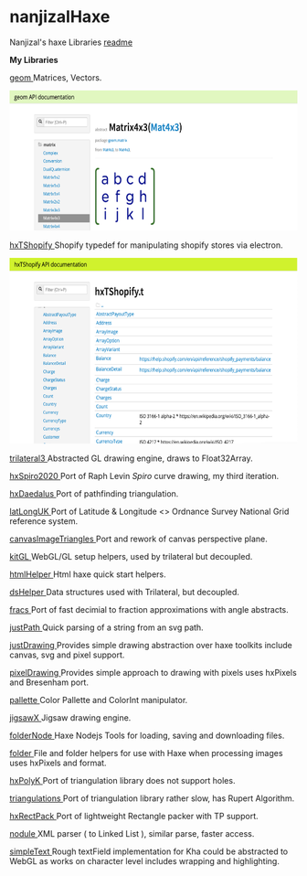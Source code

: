 # nanjizalHaxe
Nanjizal's haxe Libraries
[readme](https://nanjizallibraries.github.io/nanjizalHaxe/index.html)

__My Libraries__

[geom ](https://nanjizal.github.io/geom/pages/) Matrices, Vectors. 
  
<object data="/geomDox.png" width="623" height="245">
  <img src="/geomDox.png" width="623" height="245">
</object>
  
  
[hxTShopify ](https://nanjizal.github.io/hxTShopify/pages/)  Shopify 
typedef for manipulating shopify stores via electron.  
  
<object data="nanjizalHaxe/hxTShopifyDox.png" width="624" height="325">
  <img src="/hxTShopifyDox.png" width="624" height="325">
</object>  
  
  
  
[trilateral3 ](https://nanjizal.github.io/trilateral3/pages/)
Abstracted GL drawing engine, draws to Float32Array.  
  
[hxSpiro2020 ](https://github.com/nanjizal/hxSpiro2020/) Port of Raph 
Levin *Spiro* curve drawing, my third iteration.  
  
[hxDaedalus ](https://github.com/hxDaedalus)Port of pathfinding 
triangulation.
  
[latLongUK ](https://nanjizal.github.io/latLongUK/pages/index.html) Port 
of Latitude & Longitude <> Ordnance Survey National
Grid reference system.  
  
[canvasImageTriangles ](https://github.com/nanjizal/canvasImageTriangle) 
Port and rework of canvas perspective plane.  
  
[kitGL ](https://nanjizal.github.io/kitGL/pages/index.html)  WebGL/GL setup helpers, used by trilateral but decoupled.  
  
[ htmlHelper ](https://nanjizal.github.io/htmlHelper/pages/)  Html haxe quick start helpers.  
  
[ dsHelper ](https://nanjizal.github.io/dsHelper/pages/index.html?v=1)   Data structures used with Trilateral, but decoupled.  
  
[ fracs ](https://github.com/nanjizal/fracs) Port of fast decimial to fraction approximations with angle abstracts.  
  
[ justPath ](https://github.com/nanjizal/justPath) Quick parsing of a string from an svg path.  
  
[ justDrawing ](https://github.com/nanjizal/justDrawing) Provides simple drawing abstraction over haxe toolkits include canvas, svg and pixel support.  
  
[ pixelDrawing ](https://github.com/nanjizal/pixelDrawing) Provides simple approach to drawing with pixels uses hxPixels and Bresenham port.  
  
[ pallette ](https://nanjizal.github.io/pallette/pages/) Color Pallette and ColorInt manipulator.  
  
[ jigsawX ](https://github.com/nanjizal/JigsawX) Jigsaw drawing engine.  
  
[ folderNode ](https://nanjizal.github.io/folderNode/pages/index.html?i=1) Haxe Nodejs Tools for loading, saving and downloading files.  
  
[ folder ](https://github.com/nanjizal/folder) File and folder helpers for use with Haxe when processing images uses hxPixels and format.  
  
[ hxPolyK ](https://github.com/nanjizal/hxPolyK) Port of triangulation library does not support holes.  
  
[ triangulations ](https://rawgit.com/nanjizal/triangulationsWebGLtest/master/doc/pages/index.html) Port of triangulation library rather slow, has Rupert Algorithm.  
  
[ hxRectPack ](https://github.com/nanjizal/hxRectPack2D) Port of lightweight Rectangle packer with TP support.  

[ nodule ](https://github.com/nanjizal/Nodule) XML parser ( to Linked List 
), similar parse, faster access.  
  
[ simpleText ](https://github.com/nanjizal/SimpleText) Rough textField implementation for Kha could be abstracted to WebGL as works on character level includes wrapping and highlighting.  
